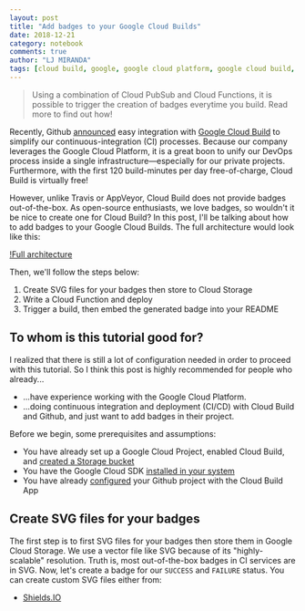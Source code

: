 ```yaml
---
layout: post
title: "Add badges to your Google Cloud Builds"
date: 2018-12-21
category: notebook
comments: true
author: "LJ MIRANDA"
tags: [cloud build, google, google cloud platform, google cloud build, badge]
---
```


> Using a combination of Cloud PubSub and Cloud Functions, it is possible to
> trigger the creation of badges everytime you build. Read more to find out
> how!


Recently, Github
[announced](https://blog.github.com/2018-07-26-simplify-your-ci-process/) easy
integration with [Google Cloud Build](https://cloud.google.com/cloud-build/) to
simplify our continuous-integration (CI) processes. Because our company
leverages the Google Cloud Platform, it is a great boon to unify our DevOps
process inside a single infrastructure&mdash;especially for our private
projects. Furthermore, with the first 120 build-minutes per day free-of-charge,
Cloud Build is virtually free!

However, unlike Travis or AppVeyor, Cloud Build does not provide badges
out-of-the-box. As open-source enthusiasts, we love badges, so wouldn't it be
nice to create one for Cloud Build? In this post, I'll be talking about how to
add badges to your Google Cloud Builds. The full architecture would look like
this:

[!Full architecture]()

Then, we'll follow the steps below:
1. Create SVG files for your badges then store to Cloud Storage 
2. Write a Cloud Function and deploy
3. Trigger a build, then embed the generated badge into your README

## To whom is this tutorial good for?

I realized that there is still a lot of configuration needed in order to proceed
with this tutorial. So I think this post is highly recommended for people who already...
- ...have experience working with the Google Cloud Platform.
- ...doing continuous integration and deployment (CI/CD) with Cloud Build and Github, and just want to add badges in their project.

Before we begin, some prerequisites and assumptions:
- You have already set up a Google Cloud Project, enabled Cloud Build, and
[created a Storage bucket](https://cloud.google.com/storage/docs/creating-buckets)
- You have the Google Cloud SDK [installed in your system](https://cloud.google.com/sdk/install) 
- You have already [configured](https://github.com/marketplace/google-cloud-build) your Github project with the Cloud Build App


## Create SVG files for your badges 

The first step is to first SVG files for your badges then store them
in Google Cloud Storage. We use a vector file like SVG because of its
"highly-scalable" resolution. Truth is, most out-of-the-box badges in CI
services are in SVG. Now, let's create a badge for our `SUCCESS` and `FAILURE` status. You can create custom SVG files either from:
- [Shields.IO](https://shields.io/#/) 



